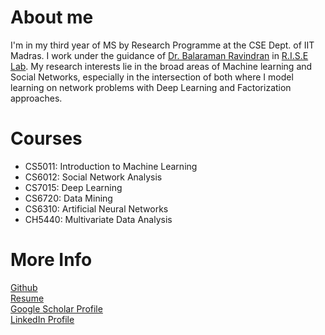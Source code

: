 # About me
I'm in my third year of MS by Research Programme at the CSE Dept. of IIT Madras. I work under the guidance of <a href="http://www.cse.iitm.ac.in/~ravi/"> Dr. Balaraman Ravindran</a> in <a href="http://rise.cse.iitm.ac.in/rise1/index.html"> R.I.S.E Lab</a>. My research interests lie in the broad areas of Machine learning and Social Networks, especially in the intersection of both where I model learning on network problems with Deep Learning and Factorization approaches. 
 
# Courses
- CS5011: Introduction to Machine Learning
- CS6012: Social Network Analysis
- CS7015: Deep Learning
- CS6720: Data Mining 
- CS6310: Artificial Neural Networks
- CH5440: Multivariate Data Analysis

# More Info
<a href="https://github.com/priyeshv">Github</a> <br>
<a href="priyeshv.github.io/FullCV.pdf">Resume</a> <br>
<a href="https://goo.gl/9jWcbb">Google Scholar Profile</a> <br>
<a href="https://goo.gl/7oApkS">LinkedIn Profile</a>
